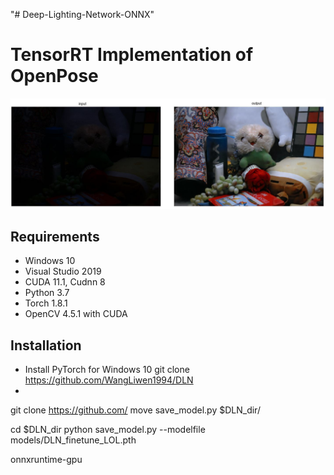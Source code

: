 "# Deep-Lighting-Network-ONNX" 

# TensorRT Implementation of OpenPose

![demo](Example.JPG)

## Requirements
- Windows 10
- Visual Studio 2019
- CUDA 11.1, Cudnn 8
- Python 3.7
- Torch 1.8.1
- OpenCV 4.5.1 with CUDA

## Installation
- Install PyTorch for Windows 10
git clone https://github.com/WangLiwen1994/DLN
- 


git clone https://github.com/
move save_model.py $DLN_dir/

cd $DLN_dir
python save_model.py --modelfile models/DLN_finetune_LOL.pth


onnxruntime-gpu
